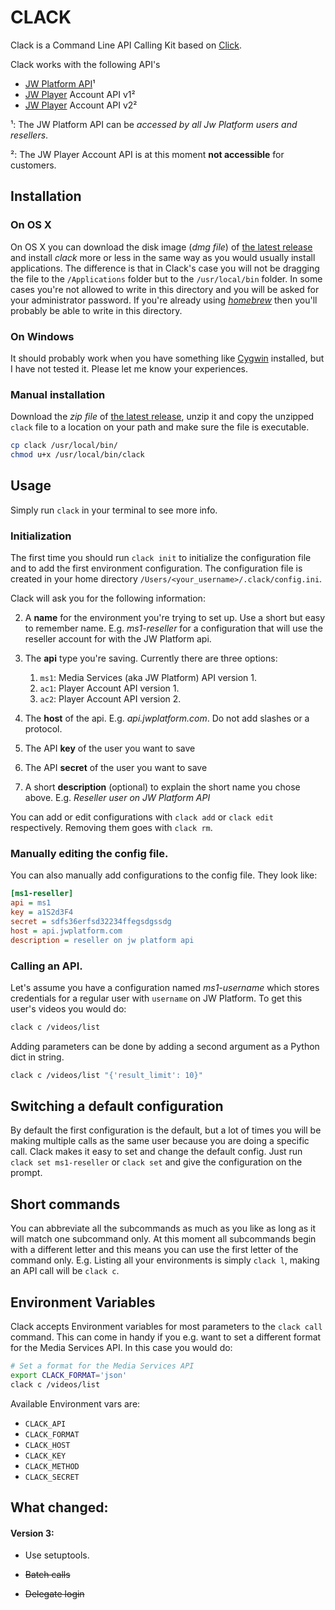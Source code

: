 # CLACK

Clack is a Command Line API Calling Kit based on [Click][1].

Clack works with the following API's

- [JW Platform API](http://apidocs.jwplayer.com/)¹
- [JW Player](http://www.jwplayer.com) Account API v1²
- [JW Player](http://www.jwplayer.com) Account API v2²


¹: The JW Platform API can be _accessed by all Jw Platform users and resellers_.    

²: The JW Player Account API is at this moment __not accessible__ for customers.

[1]: http://click.pocoo.org/

## Installation

### On OS X

On OS X you can download the disk image (_dmg file_) of [the latest release][lr] and install _clack_ more or less in the same way as you would usually install applications. The difference is that in Clack's case you will not be dragging the file to the `/Applications` folder but to the `/usr/local/bin` folder. In some cases you're not allowed to write in this directory and you will be asked for your administrator password. If you're already using [_homebrew_][hb] then you'll probably be able to write in this directory.

### On Windows

It should probably work when you have something like [Cygwin][cw] installed, but I have not tested it. Please let me know your experiences.

[cw]: https://cygwin.com/

### Manual installation

Download the _zip file_ of [the latest release][lr], unzip it and copy the unzipped `clack` file to a location on your path and make sure the file is executable.

``` bash
cp clack /usr/local/bin/
chmod u+x /usr/local/bin/clack
```

[lr]: https://github.com/rmnl/clack/releases
[hb]: http://brew.sh/

## Usage

Simply run `clack` in your terminal to see more info.

### Initialization

The first time you should run `clack init` to initialize the configuration file and to add the first environment configuration. The configuration file is created in your home directory `/Users/<your_username>/.clack/config.ini`.

Clack will ask you for the following information:

2. A **name** for the environment you're trying to set up. Use a short but easy to remember name. E.g. _ms1-reseller_ for a configuration that will use the reseller account for with the JW Platform api.
   
3. The **api** type you're saving. Currently there are three options:
   
   1. `ms1`: Media Services (aka JW Platform) API version 1.
   2. `ac1`: Player Account API version 1.
   3. `ac2`: Player Account API version 2.
   
4. The **host** of the api. E.g. _api.jwplatform.com_. Do not add slashes or a protocol.
   
5. The API **key** of the user you want to save
   
6. The API **secret** of the user you want to save
   
7. A short **description** (optional) to explain the short name you chose above. E.g. _Reseller  user on JW Platform API_


You can add or edit configurations with `clack add` or `clack edit` respectively. Removing them goes with `clack rm`.

### Manually editing the config file.

You can also manually add configurations to the config file. They look like:

``` ini
[ms1-reseller]
api = ms1
key = a1S2d3F4
secret = sdfs36erfsd32234ffegsdgssdg
host = api.jwplatform.com
description = reseller on jw platform api
```

### Calling an API.

Let's assume you have a configuration named _ms1-username_ which stores credentials for a regular user with `username` on JW Platform. To get this user's videos you would do:

``` bash
clack c /videos/list
```

Adding parameters can be done by adding a second argument as a Python dict in string.

``` bash
clack c /videos/list "{'result_limit': 10}"
```

## Switching a default configuration

By default the first configuration is the default, but a lot of times you will be making multiple calls as the same user because you are doing a specific call. Clack makes it easy to set and change the default config. Just run `clack set ms1-reseller` or `clack set` and give the configuration on the prompt.

## Short commands

You can abbreviate all the subcommands as much as you like as long as it will match one subcommand only. At this moment all subcommands begin with a different letter and this means you can use the first letter of the command only. E.g. Listing all your environments is simply `clack l`, making an API call will be `clack c`.

## Environment Variables

Clack accepts Environment variables for most parameters to the `clack call` command. This can come in handy if you e.g. want to set a different format for the Media Services API. In this case you would do:

``` bash
# Set a format for the Media Services API
export CLACK_FORMAT='json'
clack c /videos/list
```

Available Environment vars are:

- `CLACK_API`
- `CLACK_FORMAT`
- `CLACK_HOST`
- `CLACK_KEY`
- `CLACK_METHOD`
- `CLACK_SECRET`


## What changed:

#### Version 3:

- Use setuptools.
  
- ~~Batch calls~~
  
- ~~Delegate login~~
  
  ​
